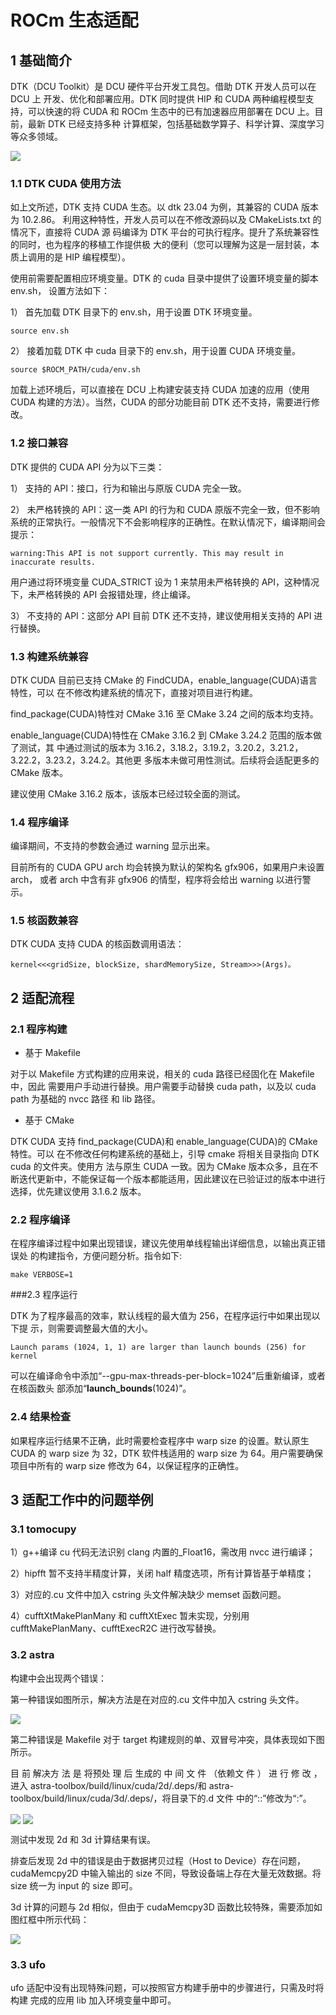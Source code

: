 # ROCm 生态适配

## 1 基础简介
DTK（DCU Toolkit）是 DCU 硬件平台开发工具包。借助 DTK 开发人员可以在 DCU 上
开发、优化和部署应用。DTK 同时提供 HIP 和 CUDA 两种编程模型支持，可以快速的将
CUDA 和 ROCm 生态中的已有加速器应用部署在 DCU 上。目前，最新 DTK 已经支持多种
计算框架，包括基础数学算子、科学计算、深度学习等众多领域。

<img src="../images/rocm/DTK.jpg"  align=center />

### 1.1 DTK CUDA 使用方法

如上文所述，DTK 支持 CUDA 生态。以 dtk 23.04 为例，其兼容的 CUDA 版本为 10.2.86。
利用这种特性，开发人员可以在不修改源码以及 CMakeLists.txt 的情况下，直接将 CUDA 源
码编译为 DTK 平台的可执行程序。提升了系统兼容性的同时，也为程序的移植工作提供极
大的便利（您可以理解为这是一层封装，本质上调用的是 HIP 编程模型）。

使用前需要配置相应环境变量。DTK 的 cuda 目录中提供了设置环境变量的脚本 env.sh，
设置方法如下：

1） 首先加载 DTK 目录下的 env.sh，用于设置 DTK 环境变量。

```
source env.sh
```

2） 接着加载 DTK 中 cuda 目录下的 env.sh，用于设置 CUDA 环境变量。

```
source $ROCM_PATH/cuda/env.sh
```

加载上述环境后，可以直接在 DCU 上构建安装支持 CUDA 加速的应用（使用 CUDA
构建的方法）。当然，CUDA 的部分功能目前 DTK 还不支持，需要进行修改。

### 1.2 接口兼容

DTK 提供的 CUDA API 分为以下三类：

1） 支持的 API：接口，行为和输出与原版 CUDA 完全一致。

2） 未严格转换的 API：这一类 API 的行为和 CUDA 原版不完全一致，但不影响系统的正常执行。一般情况下不会影响程序的正确性。在默认情况下，编译期间会提示：

```
warning:This API is not support currently. This may result in inaccurate results.
```

用户通过将环境变量 CUDA_STRICT 设为 1 来禁用未严格转换的 API，这种情况
下，未严格转换的 API 会报错处理，终止编译。

3） 不支持的 API：这部分 API 目前 DTK 还不支持，建议使用相关支持的 API 进行替换。


### 1.3 构建系统兼容
DTK CUDA 目前已支持 CMake 的 FindCUDA，enable_language(CUDA)语言特性，可以
在不修改构建系统的情况下，直接对项目进行构建。

find_package(CUDA)特性对 CMake 3.16 至 CMake 3.24 之间的版本均支持。

enable_language(CUDA)特性在 CMake 3.16.2 到 CMake 3.24.2 范围的版本做了测试，其
中通过测试的版本为 3.16.2，3.18.2，3.19.2，3.20.2，3.21.2，3.22.2，3.23.2，3.24.2。其他更
多版本未做可用性测试。后续将会适配更多的 CMake 版本。

建议使用 CMake 3.16.2 版本，该版本已经过较全面的测试。

### 1.4 程序编译
编译期间，不支持的参数会通过 warning 显示出来。

目前所有的 CUDA GPU arch 均会转换为默认的架构名 gfx906，如果用户未设置 arch，
或者 arch 中含有非 gfx906 的情型，程序将会给出 warning 以进行警示。

### 1.5 核函数兼容

DTK CUDA 支持 CUDA 的核函数调用语法：

```
kernel<<<gridSize, blockSize, shardMemorySize, Stream>>>(Args)。
```

## 2 适配流程

### 2.1 程序构建

* 基于 Makefile

对于以 Makefile 方式构建的应用来说，相关的 cuda 路径已经固化在 Makefile 中，因此
需要用户手动进行替换。用户需要手动替换 cuda path，以及以 cuda path 为基础的 nvcc 路径
和 lib 路径。

* 基于 CMake

DTK CUDA 支持 find_package(CUDA)和 enable_language(CUDA)的 CMake 特性。可以
在不修改任何构建系统的基础上，引导 cmake 将相关目录指向 DTK cuda 的文件夹。使用方
法与原生 CUDA 一致。因为 CMake 版本众多，且在不断迭代更新中，不能保证每一个版本都能适用，因此建议在已验证过的版本中进行选择，优先建议使用 3.1.6.2 版本。

### 2.2 程序编译

在程序编译过程中如果出现错误，建议先使用单线程输出详细信息，以输出真正错误处
的构建指令，方便问题分析。指令如下:

```
make VERBOSE=1
```

###2.3 程序运行

DTK 为了程序最高的效率，默认线程的最大值为 256，在程序运行中如果出现以下提
示，则需要调整最大值的大小。

```
Launch params (1024, 1, 1) are larger than launch bounds (256) for kernel
```

可以在编译命令中添加“--gpu-max-threads-per-block=1024”后重新编译，或者在核函数头
部添加“__launch_bounds__(1024)”。


### 2.4 结果检查

如果程序运行结果不正确，此时需要检查程序中 warp size 的设置。默认原生 CUDA 的
warp size 为 32，DTK 软件栈适用的 warp size 为 64。用户需要确保项目中所有的 warp size
修改为 64，以保证程序的正确性。

## 3 适配工作中的问题举例

### 3.1 tomocupy

1）g++编译 cu 代码无法识别 clang 内置的_Float16，需改用 nvcc 进行编译；

2）hipfft 暂不支持半精度计算，关闭 half 精度选项，所有计算皆基于单精度；

3）对应的.cu 文件中加入 cstring 头文件解决缺少 memset 函数问题。

4）cufftXtMakePlanMany 和 cufftXtExec 暂未实现，分别用 cufftMakePlanMany、cufftExecR2C 进行改写替换。

### 3.2 astra

构建中会出现两个错误：

第一种错误如图所示，解决方法是在对应的.cu 文件中加入 cstring 头文件。

<img src="../images/rocm/memseterror.jpg"  align=center />

第二种错误是 Makefile 对于 target 构建规则的单、双冒号冲突，具体表现如下图所示。

目 前 解决方 法 是 将预处 理 后 生成的 中 间 文 件 （依赖文 件 ） 进 行 修 改 ， 进入 astra-toolbox/build/linux/cuda/2d/.deps/和 astra-toolbox/build/linux/cuda/3d/.deps/，将目录下的.d 文件
中的“::”修改为“:”。

<img src="../images/rocm/relyfile1.jpg"  align=center />

<img src="../images/rocm/relyfile2.jpg"  align=center />

测试中发现 2d 和 3d 计算结果有误。

排查后发现 2d 中的错误是由于数据拷贝过程（Host to Device）存在问题，cudaMemcpy2D
中输入输出的 size 不同，导致设备端上存在大量无效数据。将 size 统一为 input 的 size 即可。

3d 计算的问题与 2d 相似，但由于 cudaMemcpy3D 函数比较特殊，需要添加如图红框中所示代码：

<img src="../images/rocm/astramodified.jpg"  align=center />

### 3.3 ufo

ufo 适配中没有出现特殊问题，可以按照官方构建手册中的步骤进行，只需及时将构建
完成的应用 lib 加入环境变量中即可。
